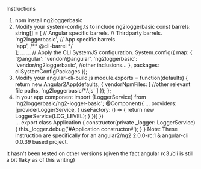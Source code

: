 Instructions 
1. npm install ng2loggerbasic 
2. Modify your system-config.ts to include ng2loggerbasic 
        const barrels: string[] = [
          // Angular specific barrels.
          // Thirdparty barrels.           
          'ng2loggerbasic',
          // App specific barrels.           
          'app',
          /** @cli-barrel */         
        ];
        ...
        ...
        // Apply the CLI SystemJS configuration.
        System.config({
          map: {
            '@angular': 'vendor/@angular',
            'ng2loggerbasic': 'vendor/ng2loggerbasic',
            //other inclusions...
          },
          packages: cliSystemConfigPackages
        }); 
3. Modify your angular-cli-build.js
   module.exports = function(defaults) {
   return new Angular2App(defaults, {
    vendorNpmFiles: [
      //other relevant file paths,
      'ng2loggerbasic/*/.js'
    ]
   });
   }; 
4. In your app component
   import {LoggerService} from 'ng2loggerbasic/ng2-logger-basic';
   @Component({
      ...
      providers:[provide(LoggerService, {
                          useFactory: () => {
                            return new LoggerService(LOG_LEVEL);
                          }
              })]
   })              
   ...
   export class Application {
     constructor(private _logger: LoggerService) {
        this._logger.debug('#Application constructor#');
     }
   } 
Note: These instruction are specifically for an angular2/ng2 2.0.0-rc.1 & angular-cli 0.0.39 based project. 

It hasn't been tested on other versions (given the fact angular rc3 /cli is still a bit flaky as of this writing)
